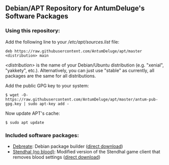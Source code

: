 ## Debian/APT Repository for AntumDeluge's Software Packages

### Using this repository:
Add the following line to your */etc/apt/sources.list* file:
```
deb https://raw.githubusercontent.com/AntumDeluge/apt/master <distribution> main
```

*&lt;distribution&gt;* is the name of your Debian/Ubuntu distribution (e.g. "xenial", "yakkety", etc.). Alternatively, you can just use "stable" as currently, all packages are the same for all distributions.

Add the public GPG key to your system:
```
$ wget -O- https://raw.githubusercontent.com/AntumDeluge/apt/master/antum-pub-gpg.key | sudo apt-key add -
```

Now update APT's cache:
```
$ sudo apt update
```

### Included software packages:
- [Debreate][]: Debian package builder ([direct download](https://github.com/AntumDeluge/debreate/releases/latest))
- [Stendhal (no blood)][Stendhal]: Modified version of the Stendhal game client that removes blood settings ([direct download](https://github.com/AntumDeluge/arianne-stendhal/releases/latest))


[Debreate]: https://AntumDeluge.github.io/debreate-web
[Stendhal]: https://stendhalgame.org/
